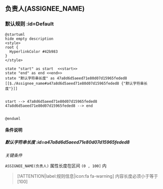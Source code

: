 ## 负责人(ASSIGNEE_NAME) <!-- {docsify-ignore-all} -->

   

### 默认规则 :id=Default

```plantuml
@startuml
hide empty description
<style>
root {
  HyperlinkColor #42b983
}
</style>

state "start" as start  <<start>>
state "end" as end <<end>>
state "默认字符串长度" as 47a8d6d5aeed71e80d07d15965feded8 [[$./Assignee_name#a47a8d6d5aeed71e80d07d15965feded8 {"默认字符串长度"}]]


start --> 47a8d6d5aeed71e80d07d15965feded8 
47a8d6d5aeed71e80d07d15965feded8 --> end 


@enduml
```

#### 条件说明

##### 默认字符串长度 :id=a47a8d6d5aeed71e80d07d15965feded8


*关键条件*


`ASSIGNEE_NAME(负责人)` 属性长度在区间 `(0 , 100]` 内

> [!ATTENTION|label:规则信息|icon:fa fa-warning]
> 内容长度必须小于等于[100]







